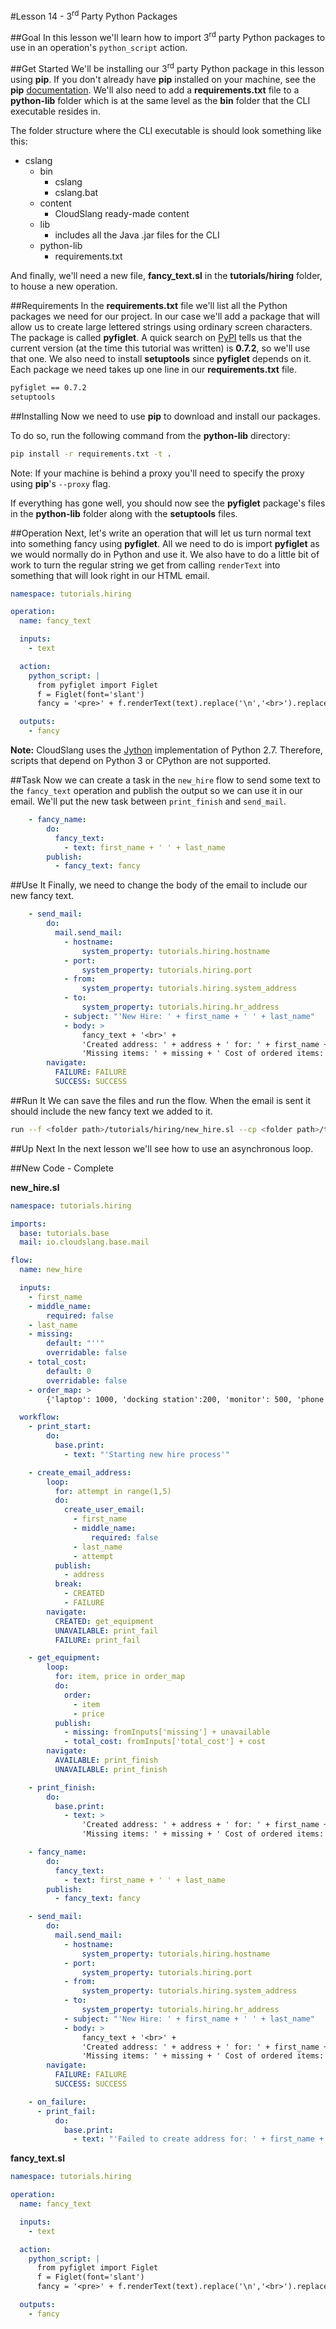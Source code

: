 
#Lesson 14 - 3<sup>rd</sup> Party Python Packages

##Goal
In this lesson we'll learn how to import 3<sup>rd</sup> party Python packages to use in an operation's `python_script` action.

##Get Started
We'll be installing our 3<sup>rd</sup> party Python package in this lesson using **pip**. If you don't already have **pip** installed on your machine, see the **pip** [documentation](https://pip.pypa.io/en/latest/installing.html). We'll also need to add a **requirements.txt** file to a **python-lib** folder which is at the same level as the **bin** folder that the CLI executable resides in. 

The folder structure where the CLI executable is should look something like this:

+ cslang
    + bin
	    + cslang
	    + cslang.bat
	+ content
	    + CloudSlang ready-made content 
	+ lib
		+ includes all the Java .jar files for the CLI
	+ python-lib
		+ requirements.txt

And finally, we'll need a new file, **fancy_text.sl** in the **tutorials/hiring** folder, to house a new operation.

##Requirements
In the **requirements.txt** file we'll list all the Python packages we need for our project. In our case we'll add a package that will allow us to create large lettered strings using ordinary screen characters. The package is called **pyfiglet**. A quick search on [PyPI](https://pypi.python.org/pypi) tells us that the current version (at the time this tutorial was written) is **0.7.2**, so we'll use that one. We also need to install **setuptools** since **pyfiglet** depends on it. Each package we need takes up one line in our **requirements.txt** file. 

```bash
pyfiglet == 0.7.2
setuptools
```

##Installing
Now we need to use **pip** to download and install our packages. 

To do so, run the following command from the **python-lib** directory:
```bash
pip install -r requirements.txt -t .
```

Note: If your machine is behind a proxy you'll need to specify the proxy using **pip**'s `--proxy` flag.

If everything has gone well, you should now see the **pyfiglet** package's files in the **python-lib** folder along with the **setuptools** files. 

##Operation
Next, let's write an operation that will let us turn normal text into something fancy using **pyfiglet**. All we need to do is import **pyfiglet** as we would normally do in Python and use it. We also have to do a little bit of work to turn the regular string we get from calling `renderText` into something that will look right in our HTML email.

```yaml
namespace: tutorials.hiring

operation:
  name: fancy_text

  inputs:
    - text

  action:
    python_script: |
      from pyfiglet import Figlet
      f = Figlet(font='slant')
      fancy = '<pre>' + f.renderText(text).replace('\n','<br>').replace(' ', '&nbsp') + '</pre>'

  outputs:
    - fancy
```

**Note:** CloudSlang uses the [Jython](http://www.jython.org/) implementation of Python 2.7. Therefore, scripts that depend on Python 3 or CPython are not supported.

##Task 
Now we can create a task in the `new_hire` flow to send some text to the `fancy_text` operation and publish the output so we can use it in our email. We'll put the new task between `print_finish` and `send_mail`.

```yaml
    - fancy_name:
        do:
          fancy_text:
            - text: first_name + ' ' + last_name
        publish:
          - fancy_text: fancy
```

##Use It
Finally, we need to change the body of the email to include our new fancy text.

```yaml
    - send_mail:
        do:
          mail.send_mail:
            - hostname:
                system_property: tutorials.hiring.hostname
            - port:
                system_property: tutorials.hiring.port
            - from:
                system_property: tutorials.hiring.system_address
            - to:
                system_property: tutorials.hiring.hr_address
            - subject: "'New Hire: ' + first_name + ' ' + last_name"
            - body: >
                fancy_text + '<br>' +
                'Created address: ' + address + ' for: ' + first_name + ' ' + last_name + '<br>' +
                'Missing items: ' + missing + ' Cost of ordered items: ' + str(total_cost)
        navigate:
          FAILURE: FAILURE
          SUCCESS: SUCCESS
```

##Run It
We can save the files and run the flow. When the email is sent it should include the new fancy text we added to it.

```bash
run --f <folder path>/tutorials/hiring/new_hire.sl --cp <folder path>/tutorials/base,<folder path>/tutorials/hiring,<content folder path>/base --i first_name=john,last_name=doe --spf <folder path>/tutorials/properties/bcompany.yaml
```

##Up Next
In the next lesson we'll see how to use an asynchronous loop.

##New Code - Complete

**new_hire.sl**
```yaml
namespace: tutorials.hiring

imports:
  base: tutorials.base
  mail: io.cloudslang.base.mail

flow:
  name: new_hire

  inputs:
    - first_name
    - middle_name:
        required: false
    - last_name
    - missing:
        default: "''"
        overridable: false
    - total_cost:
        default: 0
        overridable: false
    - order_map: >
        {'laptop': 1000, 'docking station':200, 'monitor': 500, 'phone': 100}

  workflow:
    - print_start:
        do:
          base.print:
            - text: "'Starting new hire process'"

    - create_email_address:
        loop:
          for: attempt in range(1,5)
          do:
            create_user_email:
              - first_name
              - middle_name:
                  required: false
              - last_name
              - attempt
          publish:
            - address
          break:
            - CREATED
            - FAILURE
        navigate:
          CREATED: get_equipment
          UNAVAILABLE: print_fail
          FAILURE: print_fail

    - get_equipment:
        loop:
          for: item, price in order_map
          do:
            order:
              - item
              - price
          publish:
            - missing: fromInputs['missing'] + unavailable
            - total_cost: fromInputs['total_cost'] + cost
        navigate:
          AVAILABLE: print_finish
          UNAVAILABLE: print_finish

    - print_finish:
        do:
          base.print:
            - text: >
                'Created address: ' + address + ' for: ' + first_name + ' ' + last_name + '\n' +
                'Missing items: ' + missing + ' Cost of ordered items: ' + str(total_cost)

    - fancy_name:
        do:
          fancy_text:
            - text: first_name + ' ' + last_name
        publish:
          - fancy_text: fancy

    - send_mail:
        do:
          mail.send_mail:
            - hostname:
                system_property: tutorials.hiring.hostname
            - port:
                system_property: tutorials.hiring.port
            - from:
                system_property: tutorials.hiring.system_address
            - to:
                system_property: tutorials.hiring.hr_address
            - subject: "'New Hire: ' + first_name + ' ' + last_name"
            - body: >
                fancy_text + '<br>' +
                'Created address: ' + address + ' for: ' + first_name + ' ' + last_name + '<br>' +
                'Missing items: ' + missing + ' Cost of ordered items:' + str(total_cost)
        navigate:
          FAILURE: FAILURE
          SUCCESS: SUCCESS

    - on_failure:
      - print_fail:
          do:
            base.print:
              - text: "'Failed to create address for: ' + first_name + ' ' + last_name"
```

**fancy_text.sl**

```yaml
namespace: tutorials.hiring

operation:
  name: fancy_text

  inputs:
    - text

  action:
    python_script: |
      from pyfiglet import Figlet
      f = Figlet(font='slant')
      fancy = '<pre>' + f.renderText(text).replace('\n','<br>').replace(' ', '&nbsp') + '</pre>'

  outputs:
    - fancy
```
